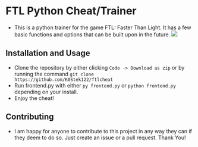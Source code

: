 # FTL Python Cheat/Trainer
- This is a python trainer for the game FTL: Faster Than Light. It has a few basic functions and options that can be built upon in the future.
![](https://imgur.com/a/LdZfdwm)

## Installation and Usage
- Clone the repository by either clicking `Code -> Download as zip` or by running the command `git clone https://github.com/K0Stek122/ftlcheat`
- Run frontend.py with either `py frontend.py` or `python frontend.py` depending on your install.
- Enjoy the cheat!

## Contributing
- I am happy for anyone to contribute to this project in any way they can if they deem to do so. Just create an issue or a pull request. Thank You!